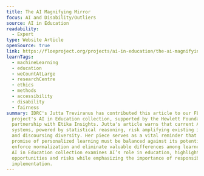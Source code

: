 ```yaml
---
title: The AI Magnifying Mirror
focus: AI and Disability/Outliers
source: AI in Education
readability:
  - Expert
type: Website Article
openSource: true
link: https://floeproject.org/projects/ai-in-education/the-ai-magnifying-mirror/
learnTags:
  - machineLearning
  - education
  - weCountAtLarge
  - researchCentre
  - ethics
  - methods
  - accessibility
  - disability
  - fairness
summary: IDRC's Jutta Treviranus has contributed this article to our FLOE
  project's AI in Education collection, supported by the Hewlett Foundation in
  partnership with Etika Insights. Jutta's article warns that current AI
  systems, powered by statistical reasoning, risk amplifying existing inequities
  and discoursing diversity. Her piece serves as a vital reminder that AI’s
  promise of personalized learning must be balanced against its potential to
  enforce normalization and eliminate valuable differences among learners. The
  AI in Education collection examines AI’s role in education, highlighting both
  opportunities and risks while emphasizing the importance of responsible
  implementation.
---
```

